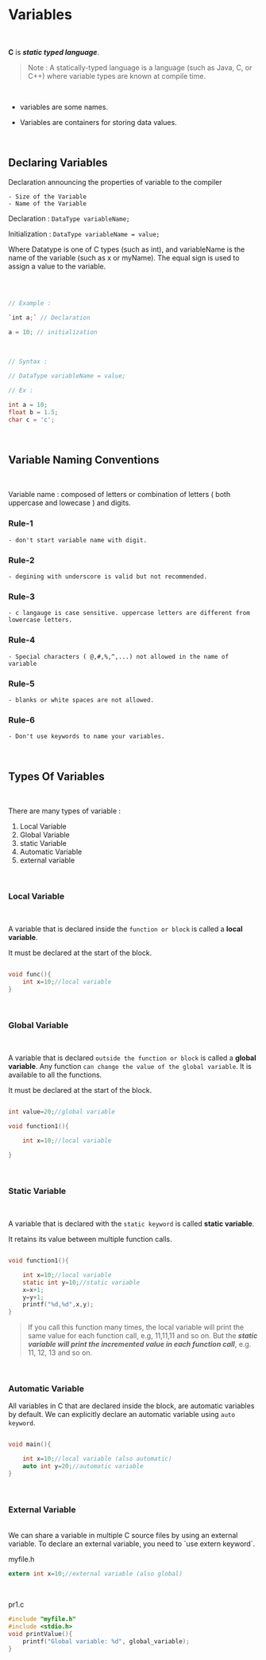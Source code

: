 # Variables

</br>

**C** is ***static typed language***.

 > Note : A statically-typed language is a language (such as Java, C, or C++) where variable types are known at compile time.


</br>

- variables are some names.

- Variables are containers for storing data values.

</br>

## Declaring Variables

Declaration announcing the properties of variable to the compiler

    - Size of the Variable
    - Name of the Variable 

Declaration :  `DataType variableName;`

Initialization : `DataType variableName = value;`

Where Datatype is one of C types (such as int), and variableName is the name of the variable (such as x or myName). The equal sign is used to assign a value to the variable.

</br>

```c

// Example : 

`int a;` // Declaration

a = 10; // initialization


```

</br>

```c
// Syntax :

// DataType variableName = value;

// Ex : 

int a = 10;
float b = 1.5;
char c = 'c';


```

</br>

## Variable Naming Conventions

</br>

Variable name : composed of letters or combination of letters ( both uppercase and lowecase ) and digits.
</br>

### Rule-1

    - don't start variable name with digit.

### Rule-2

    - degining with underscore is valid but not recommended.

### Rule-3

    - c langauge is case sensitive. uppercase letters are different from lowercase letters.

### Rule-4

    - Special characters ( @,#,%,^,...) not allowed in the name of variable 

### Rule-5

    - blanks or white spaces are not allowed.

### Rule-6

    - Don't use keywords to name your variables.


</br>

## Types Of Variables 

</br>

There are many types of variable : 
</br>

1.  Local Variable 
2. Global Variable 
3. static Variable 
4. Automatic Variable 
5. external variable 

</br>

### Local Variable 

</br>

A variable that is declared inside the `function or block` is called a **local variable**.

It must be declared at the start of the block.

```c

void func(){  
    int x=10;//local variable  
}  

```
</br>

### Global Variable

</br>

A variable that is declared `outside the function or block` is called a **global variable**. Any function `can change the value of the global variable`. It is available to all the functions.

It must be declared at the start of the block.

```c

int value=20;//global variable  

void function1(){  

    int x=10;//local variable  

}  
```

</br>

### Static Variable
</br>

A variable that is declared with the `static keyword` is called **static variable**.

It retains its value between multiple function calls.
</br>

```c

void function1(){  

    int x=10;//local variable  
    static int y=10;//static variable  
    x=x+1;  
    y=y+1;  
    printf("%d,%d",x,y);  
}  

```

>If you call this function many times, the local variable will print the same value for each function call, e.g, 11,11,11 and so on. But the ***static variable will print the incremented value in each function call***, e.g. 11, 12, 13 and so on.
</br>

### Automatic Variable

All variables in C that are declared inside the block, are automatic variables by default. We can explicitly declare an automatic variable using `auto keyword`.
</br>

```c

void main(){  

    int x=10;//local variable (also automatic)  
    auto int y=20;//automatic variable  
}  

```
</br>


### External Variable

</br>
We can share a variable in multiple C source files by using an external variable. To declare an external variable, you need to  `use extern keyword`.
</br>

myfile.h 

```c
extern int x=10;//external variable (also global)  
```
</br>

pr1.c
```c
#include "myfile.h"  
#include <stdio.h>  
void printValue(){  
    printf("Global variable: %d", global_variable);  
}  
```

</br>
